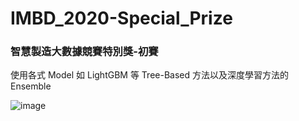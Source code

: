 # IMBD_2020-Special_Prize
### 智慧製造大數據競賽特別獎-初賽  

使用各式 Model 如 LightGBM 等 Tree-Based 方法以及深度學習方法的 Ensemble

![image](https://user-images.githubusercontent.com/36630295/125030401-ac5aba80-e0bd-11eb-8807-43387ca9b7c6.png)
